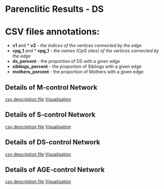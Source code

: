 # Parenclitic Results - DS

# CSV files annotations:
* __v1__ and * __v2__ - _the indices of the vertices connected by the edge_
* __cpg_1__ and * __cpg_1__  - _the names (CpG sites) of the vertices connected by the edge_
* __ds_percent__ - the proportion of DS with a given edge
* __siblings_percent__ - the proportion of Siblings with a given edge
* __mothers_percent__ - the proportion of Mothers with a given edge

## Details of M-control Network
[csv description file](https://tatiananazarenko.github.io/PN--DS/M_control_network.tsv)
[Visualisation](https://tatiananazarenko.github.io/PN--DS/M_PN.html)

## Details of S-control Network
[csv description file](https://tatiananazarenko.github.io/PN--DS/S_control_network.tsv)
[Visualisation](https://tatiananazarenko.github.io/PN--DS/S_PN.html)

## Details of DS-control Network
[csv description file](https://tatiananazarenko.github.io/PN--DS/DS_control_network.tsv)
[Visualisation](https://tatiananazarenko.github.io/PN--DS/DS_PN.html)

## Details of AGE-control Network
[csv description file](https://tatiananazarenko.github.io/PN--DS/AGE_control_network.tsv)
[Visualisation](https://tatiananazarenko.github.io/PN--DS/AGE_PN.html)
